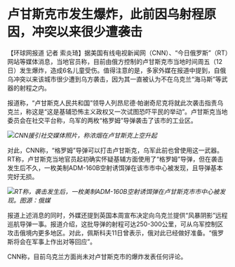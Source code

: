 # 卢甘斯克市发生爆炸，此前因乌射程原因，冲突以来很少遭袭击

【环球网报道 记者
索炎琦】据美国有线电视新闻网（CNN）、“今日俄罗斯”（RT）网站等媒体消息，当地官员称，目前由俄方控制的卢甘斯克市当地时间周五（12日）发生爆炸，造成6名儿童受伤。值得注意的是，多家外媒在报道中提到，自俄乌冲突以来该城市很少遭到乌方袭击，因为其一直被认为不在乌克兰“海马斯”等武器的射程之内。

报道称，“卢甘斯克人民共和国”领导人列昂尼德·帕谢奇尼克将就此次袭击指责乌克兰，称这是“这是基辅恐怖主义政权又一次试图恐吓平民的举动”。卢甘斯克当地委员会在社交平台称，乌军的两枚“格罗姆”导弹袭击了该市的工业区。

![](https://inews.gtimg.com/om_bt/O9fJodxOODx5IhyQE48rhvuoR5HHKxgViRg5H121Sg3X8AA/1000)_CNN援引社交媒体照片，称浓烟在卢甘斯克上空升起_

对此，CNN称，“格罗姆”导弹可以打击卢甘斯克，乌军此前也曾使用这一武器。RT称，卢甘斯克当地官员起初确实怀疑基辅方面使用了“格罗姆”导弹，但在袭击发生后不久，一枚美制ADM-160B空射诱饵弹在该市市中心被发现，且导弹基本完好无损。

![](https://inews.gtimg.com/om_bt/OnkgpqEdrwHsl04P9Y9iQ1aE9w_5vnnfb9_308wIooTHIAA/1000)_RT称，袭击发生后，一枚美制ADM-160B空射诱饵弹在卢甘斯克市市中心被发现。图源：俄媒_

报道上述消息的同时，外媒还提到英国本周宣布决定向乌克兰提供“风暴阴影”远程巡航导弹一事。报道介绍，这批导弹的射程可达250-300公里，可从乌军控制区攻击俄境内更多地区。对此，佩斯科夫11日曾表示，俄对此已经做好准备。“俄罗斯将会在军事上作出对等回应”。

CNN称，目前乌克兰方面尚未对卢甘斯克市的爆炸发表任何评论。


